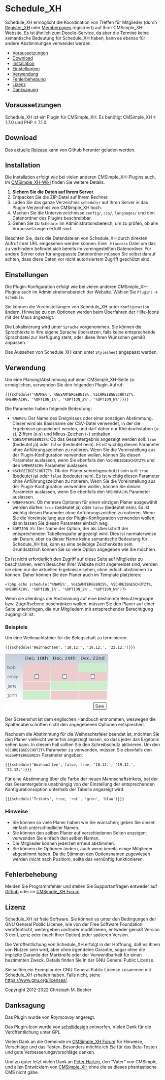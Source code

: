 # Schedule_XH

Schedule_XH ermöglicht die Koordination von Treffen für Mitglieder
(durch [Register_XH](https://github.com/cmb69/register_xh)
oder [Memberpages](https://github.com/cmsimple-xh/memberpages) registriert)
auf Ihrer CMSimple_XH Website. Es ist ähnlich zum
Doodle-Service, da aber die Termine keine semantische Bedeutung für Schedule_XH
haben, kann es ebenso für andere Abstimmungen verwendet werden.

- [Voraussetzungen](#voraussetzungen)
- [Download](#download)
- [Installation](#installation)
- [Einstellungen](#einstellungen)
- [Verwendung](#verwendung)
- [Fehlerbehebung](#fehlerbehebung)
- [Lizenz](#lizenz)
- [Danksagung](#danksagung)

## Voraussetzungen

Schedule_XH ist ein Plugin für CMSimple_XH.
Es benötigt CMSimple_XH ≥ 1.7.0 und PHP ≥ 7.1.0.

## Download

Das [aktuelle Release](https://github.com/cmb69/schedule_xh/releases/latest)
kann von Github herunter geladen werden.

## Installation

Die Installation erfolgt wie bei vielen anderen CMSimple_XH-Plugins
auch. Im
[CMSimple\_XH-Wiki](https://wiki.cmsimple-xh.org/doku.php/de:installation#plugins)
finden Sie weitere Details.

1. **Sichern Sie die Daten auf Ihrem Server.**
1. Entpacken Sie die ZIP-Datei auf Ihrem Rechner.
1. Laden Sie das ganze Verzeichnis `schedule/` auf Ihren Server in das
   Plugin-Verzeichnis von CMSimple_XH  hoch.
1. Machen Sie die Unterverzeichnisse `config/`, `css/`, `languages/` und den
   Datenordner des Plugins beschreibbar.
1. Gehen Sie zu `Schedule` im Administrationsbereich, um zu prüfen, ob alle
   Voraussetzungen erfüllt sind.

Beachten Sie, dass die Datendateien von Schedule_XH durch direkten Aufruf
ihrer URL eingesehen werden können. Eine `.htaccess` Datei um das zu verhindern
befindet sich bereits im voreingestellten Datenordner. Für andere Server oder
für angepasste Datenordner müssen Sie selbst darauf achten, dass diese Daten vor
nicht autorisiertem Zugriff geschützt sind.

## Einstellungen

Die Plugin-Konfiguration erfolgt wie bei vielen anderen CMSimple_XH-Plugins
auch im Administrationsbereich der Website. Wählen Sie `Plugins` → `Schedule`.

Sie können die Voreinstellungen von Schedule_XH unter `Konfiguration` ändern.
Hinweise zu den Optionen werden beim Überfahren der Hilfe-Icons mit der Maus
angezeigt.

Die Lokalisierung wird unter `Sprache` vorgenommen. Sie können die
Sprachtexte in Ihre eigene Sprache übersetzen, falls keine entsprechende
Sprachdatei zur Verfügung steht, oder diese Ihren Wünschen gemäß anpassen.

Das Aussehen von Schedule_XH kann unter `Stylesheet` angepasst werden.

## Verwendung

Um eine Planung/Abstimmung auf einer CMSimple_XH-Seite zu ermöglichen, verwenden
Sie den folgenden Plugin-Aufruf:

    {{{schedule('%NAME%', %GESAMTERGEBNIS%, %SCHREIBGESCHÜTZT%, %MEHRFACH%, '%OPTION_1%', '%OPTION_2%', '%OPTION_N%')}}}

Die Parameter haben folgende Bedeutung:

- `%NAME%`:
  Der Name des Ereignisses oder einer sonstigen Abstimmung. Dieser wird als
  Basisname der CSV-Datei verwendet, in der die Ergebnisse gespeichert werden, und
  darf daher nur Kleinbuchstaben (`a`-`z`), Ziffern (`0`-`9`) und Minus-Zeichen (`-`)
  enthalten.
- `%GESAMTERGEBNIS%`:
  Ob das Gesamtergebnis angezeigt werden soll: `true` (bedeutet ja)
  oder `false` (bedeutet nein). Es ist wichtig diesen Parameter ohne
  Anführungszeichen zu notieren. Wenn Sie die Voreinstellung aus der
  Plugin-Konfiguration verwenden wollen, können Sie diesen Parameter auslassen,
  wenn Sie ebenfalls den `%SCHREIBGESCHÜTZT%` und den `%MEHRFACH%` Parameter
  auslassen.
- `%SCHREIBGESCHÜTZT%`:
  Ob der Planer schreibgeschützt sein soll: `true` (bedeutet ja) oder
  `false` (bedeutet nein). Es ist wichtig diesen Parameter ohne
  Anführungszeichen zu notieren. Wenn Sie die Voreinstellung aus der
  Plugin-Konfiguration verwenden wollen, können Sie diesen Parameter auslassen,
  wenn Sie ebenfalls den `%MEHRFACH%` Parameter auslassen.
- `%MEHRFACH%`:
  Ob mehrere Optionen für einen einzigen Planer ausgewählt werden dürfen:
  `true` (bedeutet ja) oder `false` (bedeutet nein). Es ist wichtig
  diesen Parameter ohne Anführungszeichen zu notieren. Wenn Sie die Voreinstellung
  aus der Plugin-Konfiguration verwenden wollen, dann lassen Sie diesen Parameter
  einfach weg.
- `%OPTION_X%`:
  Der Name der Option, der als Überschrift der entsprechenden Tabellenspalte
  angezeigt wird. Dies ist normalerweise ein Datum, aber da dieser Name keine
  semantische Bedeutung für Schedule_XH hat, kann es eine beliebige Zeichenkette
  sein. Grundsätzlich können Sie so viele Option angegeben wie Sie möchten.

Es ist nicht erforderlich den Zugriff auf diese Seite auf Mitglieder zu
beschränken; wenn Besucher Ihrer Website nicht angemeldet sind, werden sie eben
nur die aktuellen Ergebnisse sehen, ohne jedoch abstimmen zu können. Daher
können Sie den Planer auch im Template platzieren:

    <?php echo schedule('%NAME%', %GESAMTERGEBNIS%, %SCHREIBGESCHÜTZT%, %MEHRFACH%, '%OPTION_1%', '%OPTION_2%', '%OPTION_N%')?>

Wenn sie allerdings die Abstimmung auf eine bestimmte Benutzergruppe bzw.
Zugriffsebene beschränken wollen, müssen Sie den Planer auf einer Seite
unterbringen, die nur Mitgliedern mit entsprechender Berechtigung zugänglich
ist.

### Beispiele

Um eine Weihnachtsfeier für die Belegschaft zu terminieren:

    {{{schedule('Weihnachten', '18.12.', '19.12.', '22.12.')}}}

![Screenshot des Abstimmungs-Widgets](https://raw.githubusercontent.com/cmb69/schedule_xh/master/help/schedule.jpg)

Der Screenshot ist dem englischen Handbuch entnommen,
weswegen die Spaltenüberschriften nicht den angegebenen Optionen
entsprechen.

Nachdem die Abstimmung für die Weihnachtsfeier beendet ist, möchten Sie den
Planer vielleicht weiterhin angezeigt lassen, so dass jeder das Ergebnis sehen
kann. In diesem Fall sollten Sie den Schreibschutz aktivieren. Um den
`%SCHREIBGESCHÜTZT%` Parameter zu verwenden, müssen Sie ebenfalls den
`%GESAMTERGEBNIS%` Parameter angeben:

    {{{schedule('Weihnachten', false, true, '18.12.', '19.12.', '22.12.')}}}

Für eine Abstimmung über die Farbe der neuen Mannschaftstrikots, bei der das
Gesamtergebnis unabhängig von der Einstellung der entsprechenden
Konfigurationsoption unterhalb der Tabelle angezeigt wird:

    {{{schedule('Trikots', true, 'rot', 'grün', 'blau')}}}

### Hinweise

- Sie können so viele Planer haben wie Sie wünschen; geben Sie diesen einfach
  unterschiedliche Namen.
- Sie können den selben Planer auf verschiedenen Seiten anzeigen; verwenden
  Sie einfach den selben Namen.
- Die Mitglieder können jederzeit erneut abstimmen.
- Sie können die Optionen ändern, auch wenn bereits einige Mitglieder
  abgestimmt haben. Da die Stimmen den Optionsnamen zugewiesen werden (nicht nach
  Position), sollte das vernünftig funktionieren.

## Fehlerbehebung

Melden Sie Programmfehler und stellen Sie Supportanfragen entweder auf
[Github](https://github.com/cmb69/schedule_xh/issues) oder im
[CMSimple_XH Forum](https://cmsimpleforum.com/).

## Lizenz

Schedule_XH ist freie Software. Sie können es unter den Bedingungen der
GNU General Public License, wie von der Free Software Foundation
veröffentlicht, weitergeben und/oder modifizieren, entweder gemäß
Version 3 der Lizenz oder (nach Ihrer Option) jeder späteren Version.

Die Veröffentlichung von Schedule_XH erfolgt in der Hoffnung, daß es
Ihnen von Nutzen sein wird, aber ohne irgendeine Garantie, sogar ohne
die implizite Garantie der Marktreife oder der Verwendbarkeit für einen
bestimmten Zweck. Details finden Sie in der GNU General Public License.

Sie sollten ein Exemplar der GNU General Public License zusammen mit
Schedule_XH erhalten haben. Falls nicht, siehe <https://www.gnu.org/licenses/>.

Copyright 2012-2022 Christoph M. Becker

## Danksagung

Das Plugin wurde von *Roymcavoy* angeregt.

Das Plugin-Icon wurde von [schollidesign](https://www.deviantart.com/schollidesign) entworfen.
Vielen Dank für die Veröffentlichung unter GPL.

Vielen Dank an die Gemeinde im [CMSimple_XH Forum](https://www.cmsimpleforum.com/)
für Hinweise, Vorschläge und das Testen.
Besonders möchte ich *Ele* für das Beta-Testen und gute Verbesserungsvorschläge danken.

Und zu guter letzt vielen Dank an [Peter Harteg](https://www.harteg.dk/),
den “Vater” von CMSimple, und allen Entwicklern von [CMSimple_XH](https://www.cmsimple-xh.org/de/)
ohne die es dieses phantastische CMS nicht gäbe.
